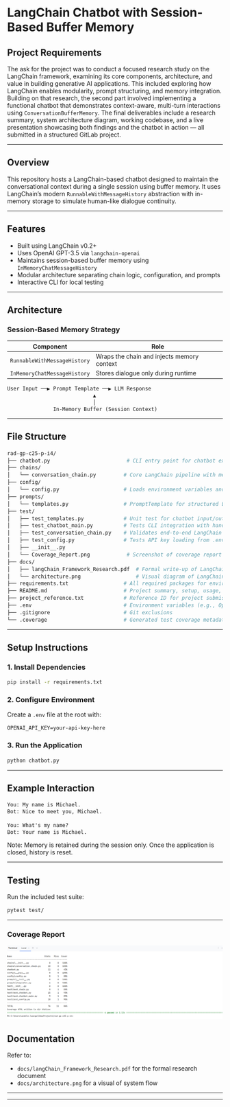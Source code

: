 
# LangChain Chatbot with Session-Based Buffer Memory

## Project Requirements

The ask for the project was to conduct a focused research study on the LangChain framework, examining its core components, architecture, and value in building generative AI applications. This included exploring how LangChain enables modularity, prompt structuring, and memory integration. Building on that research, the second part involved implementing a functional chatbot that demonstrates context-aware, multi-turn interactions using `ConversationBufferMemory`. The final deliverables include a research summary, system architecture diagram, working codebase, and a live presentation showcasing both findings and the chatbot in action — all submitted in a structured GitLab project.

---

## Overview

This repository hosts a LangChain-based chatbot designed to maintain the conversational context during a single session using buffer memory. It uses LangChain’s modern `RunnableWithMessageHistory` abstraction with in-memory storage to simulate human-like dialogue continuity.

---

## Features

- Built using LangChain v0.2+
- Uses OpenAI GPT-3.5 via `langchain-openai`
- Maintains session-based buffer memory using `InMemoryChatMessageHistory`
- Modular architecture separating chain logic, configuration, and prompts
- Interactive CLI for local testing

---

## Architecture

### Session-Based Memory Strategy

| Component       | Role                                                |
|------------------|-----------------------------------------------------|
| `RunnableWithMessageHistory` | Wraps the chain and injects memory context |
| `InMemoryChatMessageHistory` | Stores dialogue only during runtime        |

```text
User Input ──▶ Prompt Template ──▶ LLM Response
                            ▲
                            │
               In-Memory Buffer (Session Context)
```

---

## File Structure

```bash
rad-gp-c25-p-i4/
├── chatbot.py                         # CLI entry point for chatbot execution
├── chains/
│   └── conversation_chain.py         # Core LangChain pipeline with memory integration
├── config/
│   └── config.py                     # Loads environment variables and validates API key
├── prompts/
│   └── templates.py                  # PromptTemplate for structured LLM input
├── test/
│   ├── test_templates.py             # Unit test for chatbot input/output
│   ├── test_chatbot_main.py          # Tests CLI integration with handle_query()
│   ├── test_conversation_chain.py    # Validates end-to-end LangChain chain output
│   ├── test_config.py                # Tests API key loading from .env
│   ├── __init__.py
│   └── Coverage_Report.png            # Screenshot of coverage report
├── docs/
│   ├── langChain_Framework_Research.pdf  # Formal write-up of LangChain research
│   └── architecture.png                  # Visual diagram of LangChain system flow
├── requirements.txt                  # All required packages for environment setup
├── README.md                         # Project summary, setup, usage, and test guide
├── project_reference.txt             # Reference ID for project submission
├── .env                              # Environment variables (e.g., OpenAI API key)
├── .gitignore                        # Git exclusions
└── .coverage                         # Generated test coverage metadata

```

---

## Setup Instructions

### 1. Install Dependencies

```bash
pip install -r requirements.txt
```

### 2. Configure Environment

Create a `.env` file at the root with:

```env
OPENAI_API_KEY=your-api-key-here
```

### 3. Run the Application

```bash
python chatbot.py
```

---

## Example Interaction

```text
You: My name is Michael.
Bot: Nice to meet you, Michael.

You: What's my name?
Bot: Your name is Michael.
```

Note: Memory is retained during the session only. Once the application is closed, history is reset.

---

## Testing

Run the included test suite:

```bash
pytest test/
```
---
### Coverage Report
![Coverage Report Result](test/Coverage_Report.png)

## Documentation

Refer to:
- `docs/langChain_Framework_Research.pdf` for the formal research document
- `docs/architecture.png` for a visual of system flow

---



---
